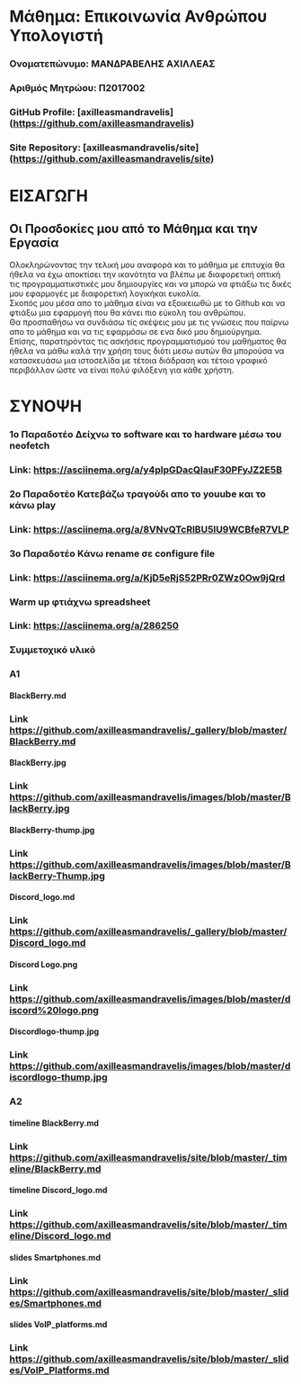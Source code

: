 # Μάθημα: Επικοινωνία Ανθρώπου Υπολογιστή

### Ονοματεπώνυμο: ΜΑΝΔΡΑΒΕΛΗΣ ΑΧΙΛΛΕΑΣ
### Αριθμός Μητρώου: Π2017002
### GitHub Profile: [axilleasmandravelis] (https://github.com/axilleasmandravelis)
### Site Repository: [axilleasmandravelis/site] (https://github.com/axilleasmandravelis/site)
# ΕΙΣΑΓΩΓΗ
## Οι Προσδοκίες μου από το Μάθημα και την Εργασία
Ολοκληρώνοντας την τελική μου αναφορά και το μάθημα με επιτυχία θα ήθελα να έχω αποκτίσει την ικανότητα να βλέπω με διαφορετική οπτική τις προγραμματικστικές μου δημιουργίες και να μπορώ να φτιάξω τις δικές μου εφαρμογές με διαφορετική λογικήκαι ευκολία. <br />
Σκοπός μου μέσα απο το μάθημα είναι να εξοικειωθώ με το Github και να φτιάξω μια εφαρμογή που θα κάνει πιο εύκολη του ανθρώπου. <br />
Θα προσπαθήσω να συνδιάσω τίς σκέψεις μου με τις γνώσεις που παίρνω απο το μάθημα και να τις εφαρμόσω σε ενα δικό μου δημιούργημα. <br />
Επίσης, παρατηρόντας τις ασκήσεις προγραμματισμού του μαθήματος θα ήθελα να μάθω καλά την χρήση τους διότι μεσω αυτών θα μπορούσα να κατασκευάσω μια ιστοσελίδα με τέτοια διάδραση και τέτοιο γραφικό περιβάλλον ώστε να είναι πολύ φιλόξενη για κάθε χρήστη. 

# ΣΥΝΟΨΗ

### 1o Παραδοτέο Δείχνω το software και το hardware μέσω του neofetch
### Link: https://asciinema.org/a/y4plpGDacQlauF30PFyJZ2E5B
### 2ο Παραδοτέο Κατεβάζω τραγούδι απο το youube και το κάνω play
### Link: https://asciinema.org/a/8VNvQTcRlBU5IU9WCBfeR7VLP
### 3ο Παραδοτέο Κάνω rename σε configure file
### Link: https://asciinema.org/a/KjD5eRjS52PRr0ZWz0Ow9jQrd
### Warm up φτιάχνω spreadsheet
### Link: https://asciinema.org/a/286250
### Συμμετοχικό υλικό 
### Α1
#### BlackBerry.md
### Link https://github.com/axilleasmandravelis/_gallery/blob/master/BlackBerry.md
#### BlackBerry.jpg
### Link https://github.com/axilleasmandravelis/images/blob/master/BlackBerry.jpg
#### BlackBerry-thump.jpg
### Link https://github.com/axilleasmandravelis/images/blob/master/BlackBerry-Thump.jpg
#### Discord_logo.md
### Link https://github.com/axilleasmandravelis/_gallery/blob/master/Discord_logo.md
#### Discord Logo.png
### Link https://github.com/axilleasmandravelis/images/blob/master/discord%20logo.png
#### Discordlogo-thump.jpg
### Link https://github.com/axilleasmandravelis/images/blob/master/discordlogo-thump.jpg
### A2
#### timeline BlackBerry.md
### Link https://github.com/axilleasmandravelis/site/blob/master/_timeline/BlackBerry.md
#### timeline Discord_logo.md
### Link https://github.com/axilleasmandravelis/site/blob/master/_timeline/Discord_logo.md
#### slides Smartphones.md
### Link https://github.com/axilleasmandravelis/site/blob/master/_slides/Smartphones.md
#### slides VoIP_platforms.md
### Link https://github.com/axilleasmandravelis/site/blob/master/_slides/VoIP_Platforms.md
